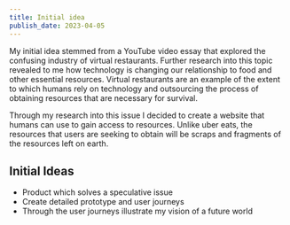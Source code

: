 ```yaml
---
title: Initial idea
publish_date: 2023-04-05
---
```


My initial idea stemmed from a YouTube video essay that explored the confusing industry of virtual restaurants. Further research into this topic revealed to me how technology is changing our relationship to food and other essential resources. Virtual restaurants are an example of the extent to which humans rely on technology and outsourcing the process of obtaining resources that are necessary for survival. 

Through my research into this issue I decided to create a website that humans can use to gain access to resources. Unlike uber eats, the resources that users are seeking to obtain will be scraps and fragments of the resources left on earth. 

## Initial Ideas
- Product which solves a speculative issue 
- Create detailed prototype and user journeys  
- Through the user journeys illustrate my vision of a future world 
